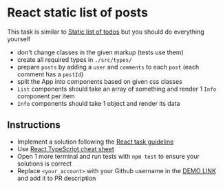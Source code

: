 # React static list of posts
This task is similar to [Static list of todos](https://github.com/mate-academy/react_static-list-of-todos#react-static-list-of-todos)
but you should do everything yourself

- don't change classes in the given markup (tests use them)
- create all required types in `./src/types/`
- prepare `posts` by adding a `user` and `comments` to each `post` (each
  comment has a `postId`)
- split the App into components based on given css classes
- `List` components should take an array of something and render 1 `Info`
 component per item
- `Info` components should take 1 object and render its data

## Instructions
- Implement a solution following the [React task guideline](https://github.com/mate-academy/react_task-guideline#react-tasks-guideline)
- Use [React TypeScript cheat sheet](https://mate-academy.github.io/fe-program/js/extra/react-typescript)
- Open 1 more terminal and run tests with `npm test` to ensure your solutions is correct
- Replace `<your_account>` with your Github username in the [DEMO LINK](https://alex-burkivskyi.github.io/react_static-list-of-posts/) and add it to PR description

